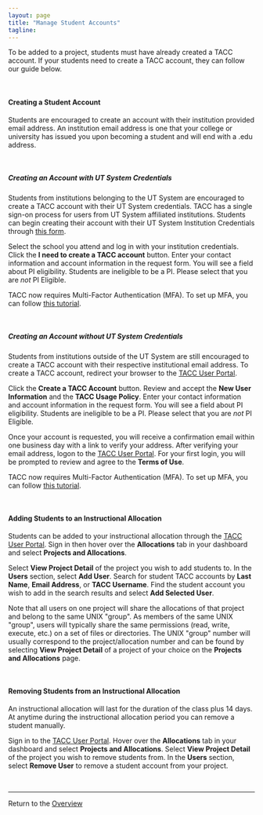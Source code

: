 ```yaml
---
layout: page
title: "Manage Student Accounts"
tagline:
---
```


To be added to a project, students must have already created a TACC account. If your students need to create a TACC account, they can follow our guide below.

<br>

#### Creating a Student Account
Students are encouraged to create an account with their institution provided email address. An institution email address is one that your college or university has issued you upon becoming a student and will end with a .edu address.

<br>

##### Creating an Account with UT System Credentials
Students from institutions belonging to the UT System are encouraged to create a TACC account with their UT System credentials. TACC has a single sign-on process for users from UT System affiliated institutions. Students can begin creating their account with their UT System Institution Credentials through [this form](https://portal.tacc.utexas.edu/utdr).

Select the school you attend and log in with your institution credentials. Click the **I need to create a TACC account** button. Enter your contact information and account information in the request form. You will see a field about PI eligibility. Students are ineligible to be a PI. Please select that you are *not* PI Eligible.

TACC now requires Multi-Factor Authentication (MFA). To set up MFA, you can follow [this tutorial](https://portal.tacc.utexas.edu/tutorials/multifactor-authentication).

<br>

##### Creating an Account without UT System Credentials  
Students from institutions outside of the UT System are still encouraged to create a TACC account with their respective institutional email address. To create a TACC account, redirect your browser to the [TACC User Portal](https://portal.tacc.utexas.edu).

Click the **Create a TACC Account** button. Review and accept the **New User Information** and the **TACC Usage Policy**. Enter your contact information and account information in the request form. You will see a field about PI eligibility. Students are ineligible to be a PI. Please select that you are *not* PI Eligible.

Once your account is requested, you will receive a confirmation email within one business day with a link to verify your address. After verifying your email address, logon to the [TACC User Portal](https://portal.tacc.utexas.edu). For your first login, you will be prompted to review and agree to the **Terms of Use**.

TACC now requires Multi-Factor Authentication (MFA). To set up MFA, you can follow [this tutorial](https://portal.tacc.utexas.edu/tutorials/multifactor-authentication).

<br>

#### Adding Students to an Instructional Allocation
Students can be added to your instructional allocation through the [TACC User Portal](https://portal.tacc.utexas.edu). Sign in then hover over the **Allocations** tab in your dashboard and select **Projects and Allocations**.

Select **View Project Detail** of the project you wish to add students to. In the **Users** section, select **Add User**. Search for student TACC accounts by **Last Name**, **Email Address**, or **TACC Username**. Find the student account you wish to add in the search results and select **Add Selected User**.

Note that all users on one project will share the allocations of that project and belong to the same UNIX "group". As members of the same UNIX "group", users will typically share the same permissions (read, write, execute, etc.) on a set of files or directories. The UNIX "group" number will usually correspond to the project/allocation number and can be found by selecting **View Project Detail** of a project of your choice on the **Projects and Allocations** page.  

<br>

#### Removing Students from an Instructional Allocation
An instructional allocation will last for the duration of the class plus 14 days. At anytime during the instructional allocation period you can remove a student manually.

Sign in to the [TACC User Portal](https://portal.tacc.utexas.edu). Hover over the **Allocations** tab in your dashboard and select **Projects and Allocations**. Select **View Project Detail** of the project you wish to remove students from. In the **Users** section, select **Remove User** to remove a student account from your project.

<br>

---
Return to the [Overview](../index.md)
